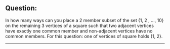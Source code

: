 ## Question:
In how many ways can you place a 2 member subset of the set {1, 2 , ..., 10} on the remaining 3 vertices of a square such that two adjacent vertices have exactly one common member and non-adjacent vertices have no common members.
For this question: one of vertices of square holds {1, 2}.

---

